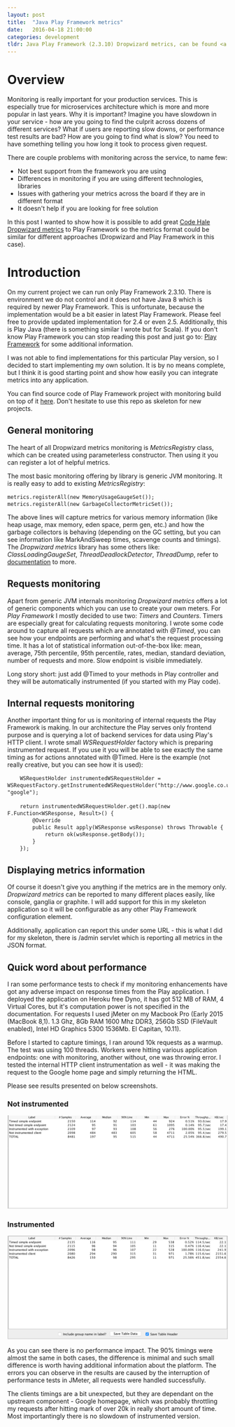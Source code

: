 ```yaml
---
layout: post
title:  "Java Play Framework metrics"
date:   2016-04-18 21:00:00
categories: development
tldr: Java Play Framework (2.3.10) Dropwizard metrics, can be found <a href="https://github.com/KainosSoftwareLtd/play-java-metrics">here</a>
---
```


# Overview

Monitoring is really important for your production services. This is especially true for microservices architecture which is more and more popular in last years. Why it is important? Imagine you have slowdown in your service - how are you going to find the culprit across dozens of different services? What if users are reporting slow downs, or performance test results are bad? How are you going to find what is slow? You need to have something telling you how long it took to process given request.

There are couple problems with monitoring across the service, to name few: 

* Not best support from the framework you are using
* Differences in monitoring if you are using different technologies, libraries
* Issues with gathering your metrics across the board if they are in different format
* It doesn't help if you are looking for free solution

In this post I wanted to show how it is possible to add great [Code Hale Dropwizard metrics][metricsUrl] to Play Framework so the metrics format could be similar for different approaches (Dropwizard and Play Framework in this case). 

# Introduction
On my current project we can run only Play Framework 2.3.10. There is environment we do not control and it does not have Java 8 which is required by newer Play Framework. This is unfortunate, because the implementation would be a bit easier in latest Play Framework. Please feel free to provide updated implementation for 2.4 or even 2.5. Additionally, this is Play Java (there is something similar I wrote but for Scala). If you don't know Play Framework you can stop reading this post and just go to: [Play Framework][playframework] for some additional information.

I was not able to find implementations for this particular Play version, so I decided to start implementing my own solution. It is by no means complete, but I think it is good starting point and show how easily you can integrate metrics into any application.

You can find source code of Play Framework project with monitoring build on top of it [here][metricsRepo]. Don't hesitate to use this repo as skeleton for new projects.

## General monitoring

The heart of all Dropwizard metrics monitoring is *MetricsRegistry* class, which can be created using parameterless constructor. Then using it you can register a lot of helpful metrics. 

The most basic monitoring offering by library is generic JVM monitoring. It is really easy to add to existing *MetricsRegistry*:

    metrics.registerAll(new MemoryUsageGaugeSet());
    metrics.registerAll(new GarbageCollectorMetricSet());

The above lines will capture metrics for various memory information (like heap usage, max memory, eden space, perm gen, etc.) and how the garbage collectors is behaving (depending on the GC setting, but you can see information like MarkAndSweep times, scavenge counts and timings). The *Dropwizard metrics* library has some others like: *ClassLoadingGaugeSet*, *ThreadDeadlockDetector*, *ThreadDump*, refer to [documentation][jvmMetricsDoc] to more.

## Requests monitoring

Apart from generic JVM internals monitoring *Dropwizard metrics* offers a lot of generic components which you can use to create your own meters. For *Play Framework* I mostly decided to use two: *Timers* and *Counters*. Timers are especially great for calculating requests monitoring. I wrote some code around to capture all requests which are annotated with *@Timed*, you can see how your endpoints are performing and what's the request processing time. It has a lot of statistical information out-of-the-box like: mean, average, 75th percentile, 95th percentile, rates, median, standard deviation, number of requests and more. Slow endpoint is visible immediately.

Long story short: just add @Timed to your methods in Play controller and they will be automatically instrumented (if you started with my Play code).

## Internal requests monitoring

Another important thing for us is monitoring of internal requests the Play Framework is making. In our architecture the Play serves only frontend purpose and is querying a lot of backend services for data using Play's HTTP client. I wrote small *WSRequestHolder* factory which is preparing instrumented request. If you use it you will be able to see exactly the same timing as for actions annotated with @Timed. Here is the example (not really creative, but you can see how it is used):

        WSRequestHolder instrumentedWSRequestHolder = WSRequestFactory.getInstrumentedWSRequestHolder("http://www.google.co.uk", "google");

        return instrumentedWSRequestHolder.get().map(new F.Function<WSResponse, Result>() {
            @Override
            public Result apply(WSResponse wsResponse) throws Throwable {
                return ok(wsResponse.getBody());
            }
        });

## Displaying metrics information

Of course it doesn't give you anything if the metrics are in the memory only. *Dropwizard metrics* can be reported to many different places easily, like console, ganglia or graphite. I will add support for this in my skeleton application so it will be configurable as any other Play Framework configuration element. 

Additionally, application can report this under some URL - this is what I did for my skeleton, there is /admin servlet which is reporting all metrics in the JSON format. 

## Quick word about performance

I ran some performance tests to check if my monitoring enhancements have got any adverse impact on response times from the Play application. I deployed the application on Heroku free Dyno, it has got 512 MB of RAM, 4 Virtual Cores, but it's computation power is not specified in the documentation. For requests I used jMeter on my Macbook Pro (Early 2015 (MacBook 8,1). 1.3 Ghz, 8Gb RAM 1600 Mhz DDR3, 256Gb SSD (FileVault enabled), Intel HD Graphics 5300 1536Mb. El Capitan, 10.11).

Before I started to capture timings, I ran around 10k requests as a warmup. The test was using 100 threads. Workers were hitting various application endpoints: one with monitoring, another without, one was throwing error. I tested the internal HTTP client instrumentation as well - it  was making the request to the Google home page and simply returning the HTML.  

Please see results presented on below screenshots.

### Not instrumented
![Not instrumented](/images/notinstrumented.png)

### Instrumented
![Instrumented](/images/instrumented.png)  

As you can see there is no performance impact. The 90% timings were almost the same in both cases, the difference is minimal and such small difference is worth having additional information about the platform. The errors you can observe in the results are caused by the interruption of performance tests in JMeter, all requests were handled successfully. 

The clients timings are a bit unexpected, but they are dependant on the upstream component - Google homepage, which was probably throttling my requests after hitting mark of over 20k in really short amount of time. Most importantingly there is no slowdown of instrumented version.


[jvmMetricsDoc]: https://dropwizard.github.io/metrics/3.1.0/apidocs/com/codahale/metrics/jvm/package-summary.html
[metricsRepo]: https://github.com/KainosSoftwareLtd/play-java-metrics
[metricsUrl]: http://metrics.dropwizard.io
[playframework]: https://www.playframework.com
